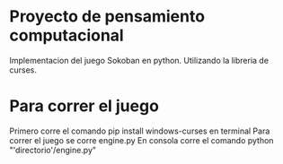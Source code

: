 ﻿# Proyecto de pensamiento computacional
Implementacion del juego Sokoban en python. Utilizando la libreria de curses.

# Para correr el juego

Primero corre el comando pip install windows-curses en terminal
Para correr el juego se corre engine.py
 En consola corre el comando python "'directorio'/engine.py"
  
